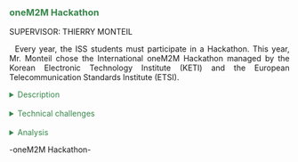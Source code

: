 <h3 style="color: #36874a">oneM2M Hackathon</h3>

SUPERVISOR: THIERRY MONTEIL

<p style="text-indent: 2%; text-align: justify;">
    Every year, the ISS students must participate in a Hackathon. This year, Mr. Monteil chose the International oneM2M Hackathon managed by the Korean Electronic Technology Institute (KETI) and the European Telecommunication Standards Institute (ETSI).
</p>

<details>
    <summary style="color: #36874a">Description</summary>
    <figure style="text-align: center">
        <img src="https://github.com/ALievre/5ISS_Portfolio/blob/main/public/images/hackathon_circuit.png?raw=true"
            title="Circuit"
            height="200">
        <figcaption>Our system</figcaption>
    </figure>
    <figure style="text-align: center">
        <img src="https://github.com/ALievre/5ISS_Portfolio/blob/main/public/images/hackathon_dashboard.png?raw=true"
            title="Dashboard"
            height="200">
        <figcaption>Our dashboard</figcaption>
    </figure>
    <p style="text-indent: 2%; margin-left: 2%; text-align: justify;">
       This Hackathon had international participants from Korea, India, Spain, Germany, USA, and France. It lasted one month from the 30th of September to the 4th of November. The deliverables were a huckster.io project describing the IoT solution we produced and a short demo video. The subject of this event was to build and IoT solution helping citizens with social or environmental issues using the oneM2M standard. Thus, it was a project with a close link to the Middleware & Service module.
    </p>
    <p style="text-indent: 2%; margin-left: 2%; text-align: justify;">
        With a team of 4 students (2 from AE, 1 from GP and 1 from IR), we decided to create a Smart Crop Monitoring and Growth Management to reduce water consumption. As agriculture represents nearly 70% of the world’s water consumption, a lot of systems have been developed to optimize the watering method. However, plant growth is almost never considered.  Moreover, we noticed a significant lack of databases informing us about the parameters influencing the plant growth parameters. It is in this context that we wanted to develop an intelligent monitoring system to fill the gaps identified. The main functionalities of our system are the following:
    </p>
    <ul style="text-align: justify;">
        <li>Monitor the growth of the plant, water consumption and external parameters (luminosity, temperature, soil humidity, …).</li>
        <br>
        <li>Remotely control the watering or define some strategic rules to automate plant watering.</li>
        <br>
        <li>Predict the amount of water to deliver to the plant to achieve a certain growth rate over a given period for a given plant.</li>
    </ul>
    <p style="margin-left: 2%; text-align: justify;">
        You can find our Hackster.io project on the following link:
        <a style="color: #36874a" href="https://www.hackster.io/haka/keti-hackathon-smart-crop-monitoring-and-growth-management-877d14">Smart Crop Monitoring</a>
        <br>
        You can find our GitHub repository here:
        <a style="color: #36874a" href="https://github.com/ALievre/Hackathon">GitHub Repository Hackathon</a>
    </p>
</details>
<br>
<details>
    <summary style="color: #36874a">Technical challenges</summary>
    <p style="text-indent: 2%; margin-left: 2%; text-align: justify;">
        During this Hackathon, we encountered many challenges:
    </p>
    <ul style="text-align: justify;">
        <li>The sensors. As a matter of fact, we used several analogic sensors. Thus, we needed to use a multiplexer since the ESP8266 only has one analogic pin. It took us some time to operate it and we even had to change it. Finally, we succeeded thanks to the help of online documentation.</li>
        <br>
        <li>The valve. First, we had issues finding one, but we managed to get it one week before the deadline. Then, it was not working with our system and we had to buy hoses to guide the water flow into the valve. Moreover, to have enough pressure to use the valve, we used a cat water fountain motor. In the end, everything was working but it took us some time to understand what was missing and then to collect all the material.</li>
    </ul>
</details>
<br>
<details>
    <summary style="color: #36874a">Analysis</summary>
    <p style="text-indent: 2%; margin-left: 2%; text-align: justify;">
        This project was undoubtedly stimulating. It was nice to work on a big project, with all the equipment at our disposal and on a subject that we cared about. Once again, that is the kind of project I expected to have in ISS. Moreover, having a team composed of students from different background was very refreshing. Working on every aspect of an engineering project was very rewarding.
    </p>
    <p style="text-indent: 2%; margin-left: 2%; text-align: justify;">
        The only downside was the time allocated to do the project. The deadline was set by the organizers but not knowing early that we will have to participate in a Hackathon did not prepare us. In addition, being required to team with students with different background was a really good idea but it would have been better if we knew it ahead of time. In fact, we did not really know each other so we randomly formed the teams.
    </p>
    <p style="text-indent: 2%; margin-left: 2%; text-align: justify;">
        Overall, it was a very good experience but a little bit tarnished by the lack of time.
    </p>
</details>

<p>-oneM2M Hackathon-</p>